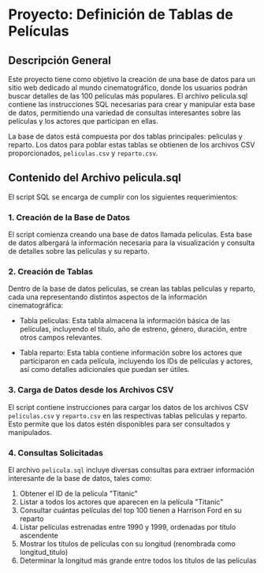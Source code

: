 # Proyecto: Definición de Tablas de Películas
## Descripción General

Este proyecto tiene como objetivo la creación de una base de datos para un sitio web dedicado al mundo cinematográfico, donde los usuarios podrán buscar detalles de las 100 películas más populares. El archivo pelicula.sql contiene las instrucciones SQL necesarias para crear y manipular esta base de datos, permitiendo una variedad de consultas interesantes sobre las películas y los actores que participan en ellas.

La base de datos está compuesta por dos tablas principales: peliculas y reparto. Los datos para poblar estas tablas se obtienen de los archivos CSV proporcionados, ```peliculas.csv``` y ```reparto.csv```.

## Contenido del Archivo pelicula.sql

El script SQL se encarga de cumplir con los siguientes requerimientos:
### 1. Creación de la Base de Datos

El script comienza creando una base de datos llamada peliculas. Esta base de datos albergará la información necesaria para la visualización y consulta de detalles sobre las películas y su reparto.

### 2. Creación de Tablas

Dentro de la base de datos peliculas, se crean las tablas peliculas y reparto, cada una representando distintos aspectos de la información cinematográfica:

  * Tabla peliculas: Esta tabla almacena la información básica de las películas, incluyendo el título, año de estreno, género, duración, entre otros campos relevantes.
  
  * Tabla reparto: Esta tabla contiene información sobre los actores que participaron en cada película, incluyendo los IDs de películas y actores, así como detalles adicionales que puedan ser útiles.

### 3. Carga de Datos desde los Archivos CSV

El script contiene instrucciones para cargar los datos de los archivos CSV ```peliculas.csv``` y ```reparto.csv``` en las respectivas tablas peliculas y reparto. Esto permite que los datos estén disponibles para ser consultados y manipulados.

### 4. Consultas Solicitadas

El archivo ```pelicula.sql``` incluye diversas consultas para extraer información interesante de la base de datos, tales como:

  1. Obtener el ID de la película "Titanic"
  2. Listar a todos los actores que aparecen en la película "Titanic"
  3. Consultar cuántas películas del top 100 tienen a Harrison Ford en su reparto
  4. Listar películas estrenadas entre 1990 y 1999, ordenadas por título ascendente
  5. Mostrar los títulos de películas con su longitud (renombrada como longitud_titulo)
  6. Determinar la longitud más grande entre todos los títulos de las películas
